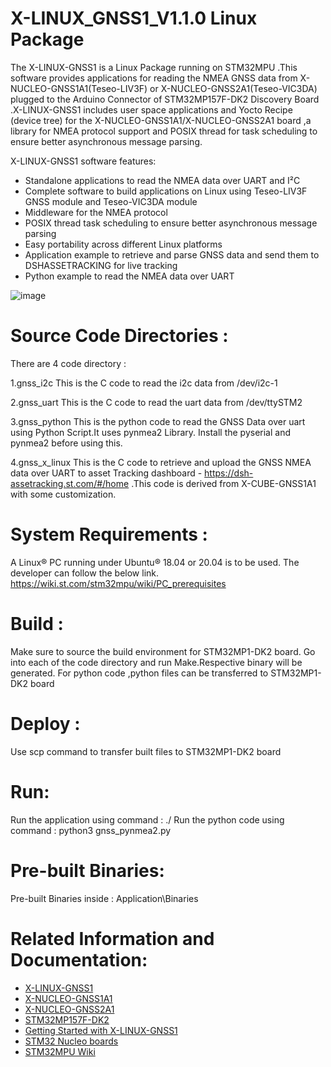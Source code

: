 X-LINUX_GNSS1_V1.1.0 Linux Package
==============================================================================================================
The X-LINUX-GNSS1 is a Linux Package running on STM32MPU .This software provides applications for reading the NMEA GNSS data from X-NUCLEO-GNSS1A1(Teseo-LIV3F) or X-NUCLEO-GNSS2A1(Teseo-VIC3DA) plugged to the Arduino Connector of STM32MP157F-DK2 Discovery Board .X-LINUX-GNSS1 includes user space applications and Yocto Recipe (device tree) for the X-NUCLEO-GNSS1A1/X-NUCLEO-GNSS2A1 board ,a library for NMEA protocol support and POSIX thread for task scheduling to ensure better asynchronous message parsing.


X-LINUX-GNSS1 software features:

- Standalone applications to read the NMEA data over UART and I²C
- Complete software to build applications on Linux using Teseo-LIV3F GNSS module and Teseo-VIC3DA module
- Middleware for the NMEA protocol
- POSIX thread task scheduling to ensure better asynchronous message parsing
- Easy portability across different Linux platforms
- Application example to retrieve and parse GNSS data and send them to DSHASSETRACKING for live tracking
- Python example to read the NMEA data over UART


![image](https://user-images.githubusercontent.com/8255773/199161263-892e6251-8ffb-4209-b424-18e6c9cb7ea7.png)



Source Code Directories :
==============================================================================================================
There are 4 code directory :

1.gnss_i2c
This is the C code to read the i2c data from /dev/i2c-1

2.gnss_uart
This is the C code to read the uart data from /dev/ttySTM2

3.gnss_python
This is the python code to read the GNSS Data over uart using Python Script.It uses pynmea2 Library. 
Install the pyserial and pynmea2 before using this.

4.gnss_x_linux
This is the C code to retrieve and upload the GNSS NMEA data over UART to asset Tracking dashboard -
https://dsh-assetracking.st.com/#/home .This code is derived from X-CUBE-GNSS1A1 with some customization.

System Requirements :
==============================================================================================================
A Linux® PC running under Ubuntu® 18.04 or 20.04 is to be used. The developer can follow the below
link.
https://wiki.st.com/stm32mpu/wiki/PC_prerequisites

Build :
==============================================================================================================
Make sure to source the build environment for STM32MP1-DK2 board.
Go into each of the code directory and run Make.Respective binary will be generated. For python code ,python files can be transferred to STM32MP1-DK2 board 


Deploy :
==============================================================================================================
Use scp command to transfer built files to STM32MP1-DK2 board 

Run:
==============================================================================================================

Run the application using command : ./<application name>
Run the python code using command : python3 gnss_pynmea2.py


Pre-built Binaries:
==============================================================================================================

Pre-built Binaries inside : Application\Binaries
  
Related Information and Documentation:
==============================================================================================================

- [X-LINUX-GNSS1](https://www.st.com/en/embedded-software/x-linux-gnss1.html)
- [X-NUCLEO-GNSS1A1](https://www.st.com/en/ecosystems/x-nucleo-gnss1a1.html)
- [X-NUCLEO-GNSS2A1](https://www.st.com/en/ecosystems/x-nucleo-gnss2a1.html)
- [STM32MP157F-DK2](https://www.st.com/en/evaluation-tools/stm32mp157f-dk2.html)
- [Getting Started with X-LINUX-GNSS1](https://www.st.com/content/ccc/resource/technical/document/user_manual/group0/00/bd/07/b2/84/29/46/4f/DM00460180/files/DM00460180.pdf/jcr:content/translations/en.DM00460180.pdf)
- [STM32 Nucleo boards](http://www.st.com/stm32nucleo)
- [STM32MPU Wiki](https://wiki.st.com/stm32mpu/wiki/Main_Page)
  
